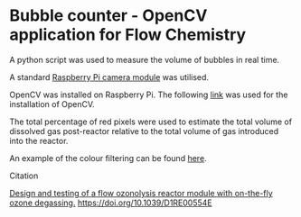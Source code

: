 # Bubble counter - OpenCV application for Flow Chemistry

A python script was used to measure the volume of bubbles in real time. 

A standard  [Raspberry Pi camera module](https://www.sparkfun.com/products/14028) was utilised.

OpenCV was installed on Raspberry Pi. 
The following [link](https://www.pyimagesearch.com/2018/09/26/install-opencv-4-on-your-raspberry-pi/) was used for the installation of OpenCV.

The total percentage of red pixels were used to estimate the total volume of dissolved gas post-reactor relative to the total volume of gas introduced into the reactor.

An example of the colour filtering can be found [here](https://www.youtube.com/watch?v=g9rdKSF19qk&ab_channel=DarrenRiley). 

Citation

[Design and testing of a flow ozonolysis reactor module with on-the-fly ozone degassing.](https://pubs.rsc.org/en/content/articlelanding/2022/re/d1re00554e) https://doi.org/10.1039/D1RE00554E

